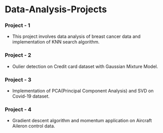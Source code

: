 # Data-Analysis-Projects

### Project - 1
- This project involves data analysis of breast cancer data and implementation of KNN search algorithm.

### Project - 2
- Oulier detection on Credit card dataset with Gaussian Mixture Model.

### Project - 3
- Implementation of PCA(Principal Component Analysis) and SVD on Covid-19 dataset.

### Project - 4
- Gradient descent algorithm and momentum application on Aircraft Aileron control data.
